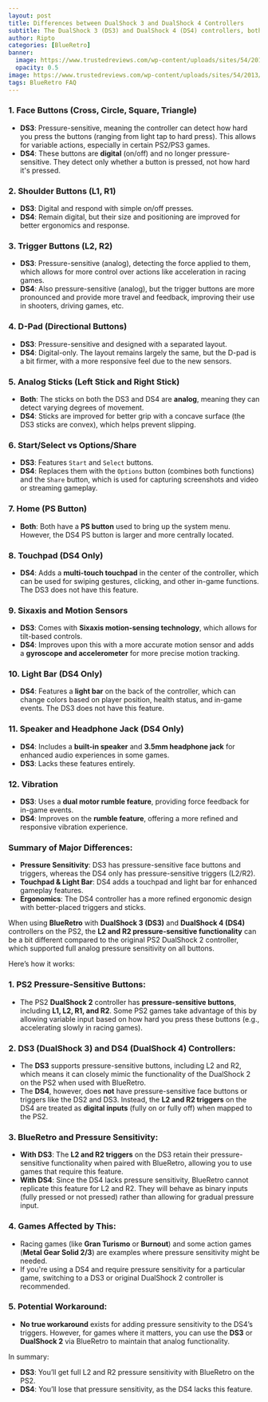```yaml
---
layout: post
title: Differences between DualShock 3 and DualShock 4 Controllers
subtitle: The DualShock 3 (DS3) and DualShock 4 (DS4) controllers, both from Sony, have similarities but differ in button functionality, layout, and sensor technology. This is a breakdown of the buttons and differences between these two controllers.
author: Ripto
categories: [BlueRetro]
banner: 
  image: https://www.trustedreviews.com/wp-content/uploads/sites/54/2013/08/Sony-PS4-DualShock4-vs-Dual-1.jpg
  opacity: 0.5
image: https://www.trustedreviews.com/wp-content/uploads/sites/54/2013/08/Sony-PS4-DualShock4-vs-Dual-1.jpg
tags: BlueRetro FAQ
---
```


### 1. **Face Buttons (Cross, Circle, Square, Triangle)**
   - **DS3**: Pressure-sensitive, meaning the controller can detect how hard you press the buttons (ranging from light tap to hard press). This allows for variable actions, especially in certain PS2/PS3 games.
   - **DS4**: These buttons are **digital** (on/off) and no longer pressure-sensitive. They detect only whether a button is pressed, not how hard it's pressed.

### 2. **Shoulder Buttons (L1, R1)**
   - **DS3**: Digital and respond with simple on/off presses.
   - **DS4**: Remain digital, but their size and positioning are improved for better ergonomics and response.

### 3. **Trigger Buttons (L2, R2)**
   - **DS3**: Pressure-sensitive (analog), detecting the force applied to them, which allows for more control over actions like acceleration in racing games.
   - **DS4**: Also pressure-sensitive (analog), but the trigger buttons are more pronounced and provide more travel and feedback, improving their use in shooters, driving games, etc.

### 4. **D-Pad (Directional Buttons)**
   - **DS3**: Pressure-sensitive and designed with a separated layout.
   - **DS4**: Digital-only. The layout remains largely the same, but the D-pad is a bit firmer, with a more responsive feel due to the new sensors.

### 5. **Analog Sticks (Left Stick and Right Stick)**
   - **Both**: The sticks on both the DS3 and DS4 are **analog**, meaning they can detect varying degrees of movement. 
   - **DS4**: Sticks are improved for better grip with a concave surface (the DS3 sticks are convex), which helps prevent slipping.

### 6. **Start/Select vs Options/Share**
   - **DS3**: Features `Start` and `Select` buttons.
   - **DS4**: Replaces them with the `Options` button (combines both functions) and the `Share` button, which is used for capturing screenshots and video or streaming gameplay.

### 7. **Home (PS Button)**
   - **Both**: Both have a **PS button** used to bring up the system menu. However, the DS4 PS button is larger and more centrally located.

### 8. **Touchpad (DS4 Only)**
   - **DS4**: Adds a **multi-touch touchpad** in the center of the controller, which can be used for swiping gestures, clicking, and other in-game functions. The DS3 does not have this feature.

### 9. **Sixaxis and Motion Sensors**
   - **DS3**: Comes with **Sixaxis motion-sensing technology**, which allows for tilt-based controls.
   - **DS4**: Improves upon this with a more accurate motion sensor and adds a **gyroscope and accelerometer** for more precise motion tracking.

### 10. **Light Bar (DS4 Only)**
   - **DS4**: Features a **light bar** on the back of the controller, which can change colors based on player position, health status, and in-game events. The DS3 does not have this feature.

### 11. **Speaker and Headphone Jack (DS4 Only)**
   - **DS4**: Includes a **built-in speaker** and **3.5mm headphone jack** for enhanced audio experiences in some games.
   - **DS3**: Lacks these features entirely.

### 12. **Vibration**
   - **DS3**: Uses a **dual motor rumble feature**, providing force feedback for in-game events.
   - **DS4**: Improves on the **rumble feature**, offering a more refined and responsive vibration experience.

### Summary of Major Differences:
- **Pressure Sensitivity**: DS3 has pressure-sensitive face buttons and triggers, whereas the DS4 only has pressure-sensitive triggers (L2/R2).
- **Touchpad & Light Bar**: DS4 adds a touchpad and light bar for enhanced gameplay features.
- **Ergonomics**: The DS4 controller has a more refined ergonomic design with better-placed triggers and sticks.

When using **BlueRetro** with **DualShock 3 (DS3)** and **DualShock 4 (DS4)** controllers on the PS2, the **L2 and R2 pressure-sensitive functionality** can be a bit different compared to the original PS2 DualShock 2 controller, which supported full analog pressure sensitivity on all buttons.

Here’s how it works:

### 1. **PS2 Pressure-Sensitive Buttons**:
   - The PS2 **DualShock 2** controller has **pressure-sensitive buttons**, including **L1, L2, R1, and R2**. Some PS2 games take advantage of this by allowing variable input based on how hard you press these buttons (e.g., accelerating slowly in racing games).

### 2. **DS3 (DualShock 3) and DS4 (DualShock 4) Controllers**:
   - The **DS3** supports pressure-sensitive buttons, including L2 and R2, which means it can closely mimic the functionality of the DualShock 2 on the PS2 when used with BlueRetro. 
   - The **DS4**, however, does **not** have pressure-sensitive face buttons or triggers like the DS2 and DS3. Instead, the **L2 and R2 triggers** on the DS4 are treated as **digital inputs** (fully on or fully off) when mapped to the PS2.

### 3. **BlueRetro and Pressure Sensitivity**:
   - **With DS3**: The **L2 and R2 triggers** on the DS3 retain their pressure-sensitive functionality when paired with BlueRetro, allowing you to use games that require this feature.
   - **With DS4**: Since the DS4 lacks pressure sensitivity, BlueRetro cannot replicate this feature for L2 and R2. They will behave as binary inputs (fully pressed or not pressed) rather than allowing for gradual pressure input.

### 4. **Games Affected by This**:
   - Racing games (like **Gran Turismo** or **Burnout**) and some action games (**Metal Gear Solid 2/3**) are examples where pressure sensitivity might be needed. 
   - If you're using a DS4 and require pressure sensitivity for a particular game, switching to a DS3 or original DualShock 2 controller is recommended.

### 5. **Potential Workaround**:
   - **No true workaround** exists for adding pressure sensitivity to the DS4’s triggers. However, for games where it matters, you can use the **DS3** or **DualShock 2** via BlueRetro to maintain that analog functionality.

In summary:
- **DS3**: You’ll get full L2 and R2 pressure sensitivity with BlueRetro on the PS2.
- **DS4**: You’ll lose that pressure sensitivity, as the DS4 lacks this feature.
